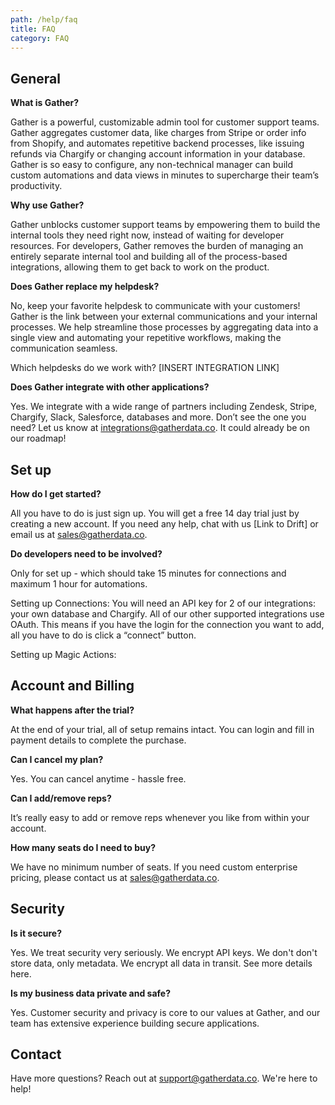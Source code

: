 ```yaml
---
path: /help/faq
title: FAQ
category: FAQ
---
```

## **General**

**What is Gather?**

Gather is a powerful, customizable admin tool for customer support teams. Gather aggregates customer data, like charges from Stripe or order info from Shopify, and automates repetitive backend processes, like issuing refunds via Chargify or changing account information in your database. Gather is so easy to configure, any non-technical manager can build custom automations and data views in minutes to supercharge their team’s productivity.

**Why use Gather?**

Gather unblocks customer support teams by empowering them to build the internal tools they need right now, instead of waiting for developer resources. For developers, Gather removes the burden of managing an entirely separate internal tool and building all of the process-based integrations, allowing them to get back to work on the product.

**Does Gather replace my helpdesk?**

No, keep your favorite helpdesk to communicate with your customers! Gather is the link between your external communications and your internal processes. We help streamline those processes by aggregating data into a single view and automating your repetitive workflows, making the communication seamless.

Which helpdesks do we work with? \[INSERT INTEGRATION LINK]

**Does Gather integrate with other applications?**

Yes. We integrate with a wide range of partners including Zendesk, Stripe, Chargify, Slack, Salesforce, databases and more. Don’t see the one you need? Let us know at integrations@gatherdata.co. It could already be on our roadmap!

## **Set up**

**How do I get started?**

All you have to do is just sign up. You will get a free 14 day trial just by creating a new account. If you need any help, chat with us \[Link to Drift] or email us at sales@gatherdata.co.

**Do developers need to be involved?**

Only for set up - which should take 15 minutes for connections and maximum 1 hour for automations.

Setting up Connections: You will need an API key for 2 of our integrations: your own database and Chargify. All of our other supported integrations use OAuth. This means if you have the login for the connection you want to add, all you have to do is click a “connect” button.

Setting up Magic Actions: 

## **Account and Billing**

**What happens after the trial?**

At the end of your trial, all of setup remains intact. You can login and fill in payment details to complete the purchase.

**Can I cancel my plan?**

Yes. You can cancel anytime - hassle free.

**Can I add/remove reps?**

It’s really easy to add or remove reps whenever you like from within your account.

**How many seats do I need to buy?**

We have no minimum number of seats. If you need custom enterprise pricing, please contact us at sales@gatherdata.co.

## **Security**

**Is it secure?**

Yes. We treat security very seriously. We encrypt API keys. We don't don't store data, only metadata. We encrypt all data in transit. See more details here.

**Is my business data private and safe?**

Yes. Customer security and privacy is core to our values at Gather, and our team has extensive experience building secure applications.

## **Contact**

Have more questions? Reach out at support@gatherdata.co. We're here to help!
